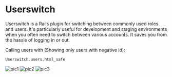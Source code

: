 # Userswitch

Userswitch is a Rails plugin for switching between commonly used roles and users. It's particularly useful for development and staging environments when you often need to switch between various accounts. It saves you from the hassle of logging in or out.

Calling users with (Showing only users with negative id):

 ``` Userswitch.users.html_safe  ```

![pic1](us1.png)
![pic2](us2.png)
![pic3](us3.png)
